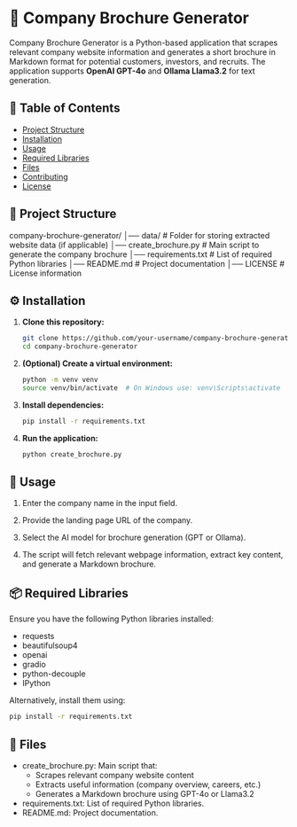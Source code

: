 # 🏢 Company Brochure Generator

Company Brochure Generator is a Python-based application that scrapes relevant company website information and generates a short brochure in Markdown format for potential customers, investors, and recruits. The application supports **OpenAI GPT-4o** and **Ollama Llama3.2** for text generation.

## 📑 Table of Contents
- [Project Structure](#project-structure)
- [Installation](#installation)
- [Usage](#usage)
- [Required Libraries](#required-libraries)
- [Files](#files)
- [Contributing](#contributing)
- [License](#license)

## 📂 Project Structure

company-brochure-generator/ 
│── data/ # Folder for storing extracted website data (if applicable) 
│── create_brochure.py # Main script to generate the company brochure 
│── requirements.txt # List of required Python libraries 
│── README.md # Project documentation 
│── LICENSE # License information

## ⚙️ Installation

1. **Clone this repository:**

   ```bash
   git clone https://github.com/your-username/company-brochure-generator.git
   cd company-brochure-generator
   ```
2. **(Optional) Create a virtual environment:**

    ```bash
    python -m venv venv
    source venv/bin/activate  # On Windows use: venv\Scripts\activate
    ```

3. **Install dependencies:**

    ```bash
    pip install -r requirements.txt
    ```

4. **Run the application:**

    ```bash
    python create_brochure.py
    ```

## 🚀 Usage

1. Enter the company name in the input field.

2. Provide the landing page URL of the company.

3. Select the AI model for brochure generation (GPT or Ollama).

4. The script will fetch relevant webpage information, extract key content, and generate a Markdown brochure.

## 📦 Required Libraries

Ensure you have the following Python libraries installed:

- requests
- beautifulsoup4
- openai
- gradio
- python-decouple
- IPython

Alternatively, install them using:

```bash
pip install -r requirements.txt
```

## 📄 Files
- create_brochure.py: Main script that:
    - Scrapes relevant company website content
    - Extracts useful information (company overview, careers, etc.)
    - Generates a Markdown brochure using GPT-4o or Llama3.2
- requirements.txt: List of required Python libraries.
- README.md: Project documentation.


